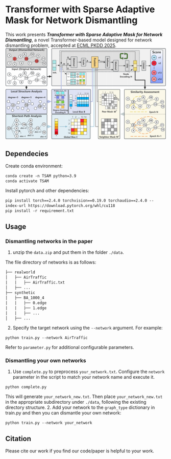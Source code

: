 # Transformer with Sparse Adaptive Mask for Network Dismantling
This work presents ***Transformer with Sparse Adaptive Mask for Network Dismantling***, a novel Transformer-based model designed for network dismantling problem, accepted at [ECML PKDD 2025](https://ecmlpkdd.org/2025/).
![image](https://github.com/valyentine/img/blob/main/framework.png)
## Dependecies
Create conda environment:
```
conda create -n TSAM python=3.9
conda activate TSAM
```
Install pytorch and other dependencies:
```
pip install torch==2.4.0 torchvision==0.19.0 torchaudio==2.4.0 --index-url https://download.pytorch.org/whl/cu118
pip install -r requirement.txt
```
## Usage
### Dismantling networks in the paper
1. unzip the `data.zip` and put them in the folder `./data`.
   
The file directory of networks is as follows:
```
├── realworld
│   ├── AirTraffic
|   |   ├── AirTraffic.txt
│   ├── ...
├── synthetic
│   ├── BA_1000_4
|   |   ├── 0.edge
|   |   ├── 1.edge
|   |   ├── ...
│   ├── ...
```
2. Specify the target network using the `--network` argument. For example:  
```
python train.py --network AirTraffic
```
Refer to `parameter.py` for additional configurable parameters.
### Dismantling your own networks
1. Use `complete.py` to preprocess `your_network.txt`. Configure the `network` parameter in the script to match your network name and execute it.
```
python complete.py
```
This will generate `your_network_new.txt`. Then place `your_network_new.txt` in the appropriate subdirectory under `./data`, following the existing directory structure.
2. Add your network to the `graph_type` dictionary in train.py and then you can dismantle your own network:
```
python train.py --network your_network
```

## Citation
Please cite our work if you find our code/paper is helpful to your work.
